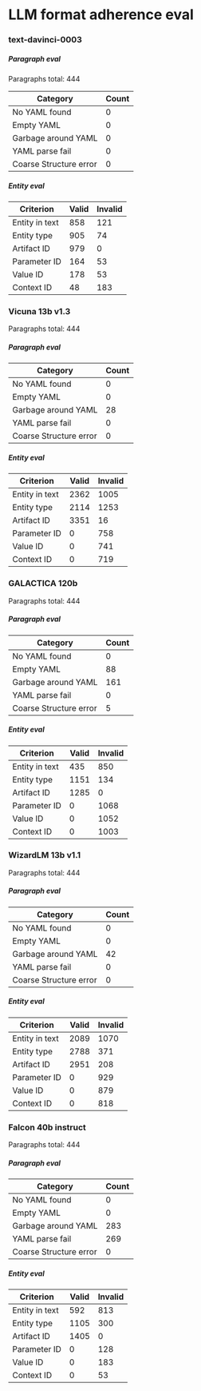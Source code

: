 # LLM format adherence eval

### text-davinci-0003

##### Paragraph eval

Paragraphs total: 444

| Category               | Count |
| ---------------------- | ----- |
| No YAML found          |     0 |
| Empty YAML             |     0 |
| Garbage around YAML    |     0 |
| YAML parse fail        |     0 |
| Coarse Structure error |     0 |

##### Entity eval

| Criterion      | Valid | Invalid |
| -------------- | ----- | ------- |
| Entity in text |   858 |     121 |
| Entity type    |   905 |      74 |
| Artifact ID    |   979 |       0 |
| Parameter ID   |   164 |      53 |
| Value ID       |   178 |      53 |
| Context ID     |    48 |     183 |


### Vicuna 13b v1.3

Paragraphs total: 444

##### Paragraph eval

| Category               | Count |
| ---------------------- | ----- |
| No YAML found          |     0 |
| Empty YAML             |     0 |
| Garbage around YAML    |    28 |
| YAML parse fail        |     0 |
| Coarse Structure error |     0 |

##### Entity eval

| Criterion      | Valid | Invalid |
| -------------- | ----- | ------- |
| Entity in text |  2362 |    1005 |
| Entity type    |  2114 |    1253 |
| Artifact ID    |  3351 |      16 |
| Parameter ID   |     0 |     758 |
| Value ID       |     0 |     741 |
| Context ID     |     0 |     719 |


### GALACTICA 120b

Paragraphs total: 444

##### Paragraph eval

| Category               | Count |
| ---------------------- | ----- |
| No YAML found          |     0 |
| Empty YAML             |    88 |
| Garbage around YAML    |   161 |
| YAML parse fail        |     0 |
| Coarse Structure error |     5 |

##### Entity eval

| Criterion      | Valid | Invalid |
| -------------- | ----- | ------- |
| Entity in text |   435 |     850 |
| Entity type    |  1151 |     134 |
| Artifact ID    |  1285 |       0 |
| Parameter ID   |     0 |    1068 |
| Value ID       |     0 |    1052 |
| Context ID     |     0 |    1003 |


### WizardLM 13b v1.1

Paragraphs total: 444

##### Paragraph eval

| Category               | Count |
| ---------------------- | ----- |
| No YAML found          |     0 |
| Empty YAML             |     0 |
| Garbage around YAML    |    42 |
| YAML parse fail        |     0 |
| Coarse Structure error |     0 |

##### Entity eval

| Criterion      | Valid | Invalid |
| -------------- | ----- | ------- |
| Entity in text |  2089 |    1070 |
| Entity type    |  2788 |     371 |
| Artifact ID    |  2951 |     208 |
| Parameter ID   |     0 |     929 |
| Value ID       |     0 |     879 |
| Context ID     |     0 |     818 |


### Falcon 40b instruct

Paragraphs total: 444

##### Paragraph eval

| Category               | Count |
| ---------------------- | ----- |
| No YAML found          |     0 |
| Empty YAML             |     0 |
| Garbage around YAML    |   283 |
| YAML parse fail        |   269 |
| Coarse Structure error |     0 |

##### Entity eval

| Criterion      | Valid | Invalid |
| -------------- | ----- | ------- |
| Entity in text |   592 |     813 |
| Entity type    |  1105 |     300 |
| Artifact ID    |  1405 |       0 |
| Parameter ID   |     0 |     128 |
| Value ID       |     0 |     183 |
| Context ID     |     0 |      53 |

